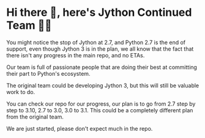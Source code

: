 # Hi there 👋, here's Jython Continued Team 👨‍💻

You might notice the stop of Jython at 2.7, and Python 2.7 is the end of support, even though Jython 3 is in the plan, we all know that the fact that there isn't any progress in the main repo, and no ETAs.

Our team is full of passionate people that are doing their best at committing their part to Python's ecosystem.

The original team could be developing Jython 3, but this will still be valuable work to do.

You can check our repo for our progress, our plan is to go from 2.7 step by step to 3.10, 2.7 to 3.0, 3.0 to 3.1. This could be a completely different plan from the original team.

We are just started, please don't expect much in the repo.
